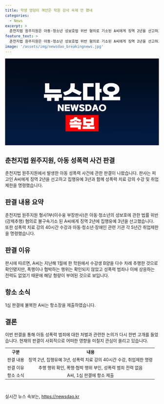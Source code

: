 ```yaml
---
title: 학생 엉덩이 껴안은 학원 강사 숙제 안 했네
categories:
  - News
excerpt: >
  춘천지법 원주지원은 아동·청소년 성보호법 위반 혐의로 기소된 A씨에게 징역 2년을 선고하고 집행유예 3년을 선정했다. A씨는 학원에서 10대 학생을 다수 차례 추행한 혐의가 있으며, 법원은 죄질이 나쁘고 피해자에게 상당한 성적 불쾌감과 정신적 충격을 주었다고 판시했다. 다만, 폭행 또는 협박 등의 유형력은 확인되지 않았고, 이전 성폭력 범죄나 벌금형을 초과한 전력이 없어 징역형을 정했다. A씨는 1심 판결에 불복하여 항소장을 제출했다.
feature_text: >
  춘천지법 원주지원은 아동·청소년 성보호법 위반 혐의로 기소된 A씨에게 징역 2년을 선고하고 집행유예 3년을 선정했다. A씨는 학원에서 10대 학생을 다수 차례 추행한 혐의가 있으며, 법원은 죄질이 나쁘고 피해자에게 상당한 성적 불쾌감과 정신적 충격을 주었다고 판시했다. 다만, 폭행 또는 협박 등의 유형력은 확인되지 않았고, 이전 성폭력 범죄나 벌금형을 초과한 전력이 없어 징역형을 정했다. A씨는 1심 판결에 불복하여 항소장을 제출했다.
image: '/assets/img/newsdao_breakingnews.jpg'
---
```


<p><img src="/assets/img/newsdao_breakingnews.jpg" alt="ranknews 속보" /></p>

<h2 data-ke-size="size26">춘천지법 원주지원, 아동 성폭력 사건 판결</h2>

<p data-ke-size="size16">춘천지법 원주지원에서 발생한 아동 성폭력 사건에 관한 판결이 나왔습니다. 판사는 피고인 A씨에게 징역 2년을 선고하고 집행유예 3년과 함께 성폭력 치료 강의 수강 및 취업제한을 명령했습니다.</p>

<h2 data-ke-size="size24">판결 내용 요약</h2>

<p data-ke-size="size16">춘천지법 원주지원 형사1부(이수웅 부장판사)은 아동·청소년의 성보호에 관한 법률 위반(강제추행) 혐의로 불구속기소 된 A씨에게 징역 2년에 집행유예 3년을 선고했습니다. 또한 성폭력 치료 강의 40시간 수강과 아동·청소년·장애인 관련 기관 각 5년간 취업제한을 명령했습니다.</p>

<h2 data-ke-size="size24">판결 이유</h2>

<p data-ke-size="size16">판시에 따르면, A씨는 지난해 1월에 한 학원에서 수강생 B양을 다수 차례 추행한 것으로 확인됐지만, 폭행이나 협박하는 행위는 확인되지 않았고 성폭력 범죄나 이에 상응하는 전력도 없었기 때문에 해당 형량이 부여된 것으로 보입니다.</p>

<h2 data-ke-size="size24">항소 소식</h2>

<p data-ke-size="size16">1심 판결에 불복한 A씨는 항소장을 제출하였습니다.</p>

<h2 data-ke-size="size24">결론</h2>

<p data-ke-size="size16">이번 판결을 통해 아동 성폭력 범죄에 대한 처벌과 관련한 논의가 다시 한번 고개를 들었습니다. 현재의 판결이 사회적으로 어떠한 영향을 미칠지 관심이 쏠리고 있습니다.</p>

<table>
  <tr>
    <td style="text-align: center; height: 17px;"><b>구분</b></td>
    <td style="text-align: center; height: 17px;"><b>내용</b></td>
  </tr>
  <tr>
    <td style="text-align: center; height: 17px;">판결 내용</td>
    <td style="text-align: center; height: 17px;">징역 2년, 집행유예 3년, 성폭력 치료 강의 40시간 수강, 취업제한 명령</td>
  </tr>
  <tr>
    <td style="text-align: center; height: 17px;">판결 이유</td>
    <td style="text-align: center; height: 17px;">추행 행위 확인, 폭행·협박 행위 부인, 성폭력 범죄 전력 없음</td>
  </tr>
  <tr>
    <td style="text-align: center; height: 17px;">항소 소식</td>
    <td style="text-align: center; height: 17px;">A씨, 1심 판결에 항소 제출</td>
  </tr>
</table>

<p data-ke-size="size16">&nbsp;</p>
실시간 뉴스 속보는, <a href="https://newsdao.kr" rel="dofollow">https://newsdao.kr</a>


